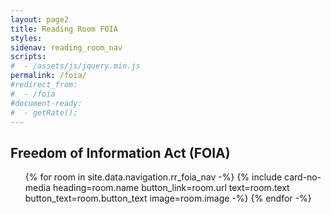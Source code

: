 ```yaml
---
layout: page2
title: Reading Room FOIA
styles:
sidenav: reading_room_nav
scripts:
#  - /assets/js/jquery.min.js
permalink: /foia/
#redirect_from:
#  - /foia
#document-ready:
#  - getRate();
---
```


## Freedom of Information Act (FOIA)

<!-- cards starts here -->
<ul class="usa-card-group">
{% for room in site.data.navigation.rr_foia_nav -%}
{% include card-no-media heading=room.name button_link=room.url
      text=room.text button_text=room.button_text image=room.image -%}
{% endfor -%}
</ul>
<!-- end of cards -->

<!-- CONTENT END -->
